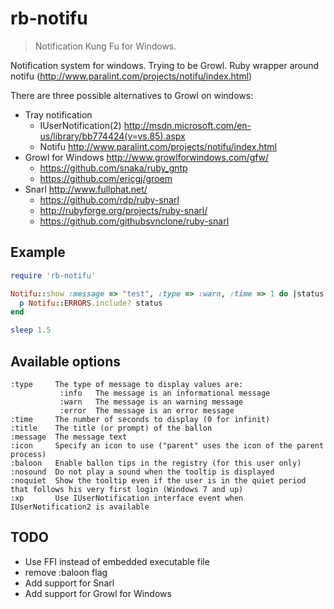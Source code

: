 # rb-notifu

> Notification Kung Fu for Windows.

Notification system for windows. Trying to be Growl. 
Ruby wrapper around notifu (http://www.paralint.com/projects/notifu/index.html)

There are three possible alternatives to Growl on windows:

 - Tray notification 
   - IUserNotification(2) http://msdn.microsoft.com/en-us/library/bb774424(v=vs.85).aspx
   - Notifu http://www.paralint.com/projects/notifu/index.html
 - Growl for Windows http://www.growlforwindows.com/gfw/
   - https://github.com/snaka/ruby_gntp
   - https://github.com/ericgj/groem
 - Snarl http://www.fullphat.net/
   - https://github.com/rdp/ruby-snarl
   - http://rubyforge.org/projects/ruby-snarl/
   - https://github.com/githubsvnclone/ruby-snarl

## Example

```ruby
require 'rb-notifu'

Notifu::show :message => "test", :type => :warn, :time => 1 do |status|
  p Notifu::ERRORS.include? status
end

sleep 1.5
```

## Available options

```
:type     The type of message to display values are:
           :info   The message is an informational message
           :warn   The message is an warning message
           :error  The message is an error message
:time     The number of seconds to display (0 for infinit)
:title    The title (or prompt) of the ballon
:message  The message text
:icon     Specify an icon to use ("parent" uses the icon of the parent process)
:baloon   Enable ballon tips in the registry (for this user only)
:nosound  Do not play a sound when the tooltip is displayed
:noquiet  Show the tooltip even if the user is in the quiet period that follows his very first login (Windows 7 and up)
:xp       Use IUserNotification interface event when IUserNotification2 is available
```

## TODO

 - Use FFI instead of embedded executable file
 - remove :baloon flag
 - Add support for Snarl
 - Add support for Growl for Windows
 